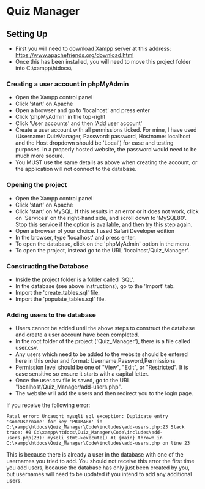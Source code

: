 # Quiz Manager

## Setting Up

* First you will need to download Xampp server at this address: https://www.apachefriends.org/download.html
* Once this has been installed, you will need to move this project folder into C:\xampp\htdocs\

### Creating a user account in phpMyAdmin

* Open the Xampp control panel
* Click 'start' on Apache
* Open a browser and go to 'localhost' and press enter
* Click 'phpMyAdmin' in the top-right
* Click 'User accounts' and then 'Add user account'
* Create a user account with all permissions ticked. For mine, I have used (Username: QuizManager, Password: password, Hostname: localhost and the Host dropdown should be 'Local') for ease and testing purposes. In a properly hosted website, the password would need to be much more secure.
* You MUST use the same details as above when creating the account, or the application will not connect to the database.

### Opening the project

* Open the Xampp control panel
* Click 'start' on Apache
* Click 'start' on MySQL. If this results in an error or it does not work, click on 'Services' on the right-hand side, and scroll down to 'MySQL80'. Stop this service if the option is available, and then try this step again.
* Open a browser of your choice. I used Safari Developer edition
* In the browser, type 'localhost' and press enter.
* To open the database, click on the 'phpMyAdmin' option in the menu.
* To open the project, instead go to the URL 'localhost/Quiz_Manager'.

### Constructing the Database

* Inside the project folder is a folder called 'SQL'. 
* In the database (see above instructions), go to the 'Import' tab.
* Import the 'create_tables.sql' file.
* Import the 'populate_tables.sql' file.

### Adding users to the database

* Users cannot be added until the above steps to construct the database and create a user account have been completed.
* In the root folder of the project ('Quiz_Manager'), there is a file called user.csv. 
* Any users which need to be added to the website should be entered here in this order and format: Username,Password,Permissions
* Permission level should be one of "View", "Edit", or "Restricted". It is case sensitive so ensure it starts with a capital letter.
* Once the user.csv file is saved, go to the URL "localhost/Quiz_Manager/add-users.php".
* The website will add the users and then redirect you to the login page. 

If you receive the following error: 
````
Fatal error: Uncaught mysqli_sql_exception: Duplicate entry 'someUsername' for key 'PRIMARY' in C:\xampp\htdocs\Quiz_Manager\Code\includes\add-users.php:23 Stack trace: #0 C:\xampp\htdocs\Quiz_Manager\Code\includes\add-users.php(23): mysqli_stmt->execute() #1 {main} thrown in C:\xampp\htdocs\Quiz_Manager\Code\includes\add-users.php on line 23
````
This is because there is already a user in the database with one of the usernames you tried to add. You should not receive this error the first time you add users, because the database has only just been created by you, but usernames will need to be updated if you intend to add any additional users.
